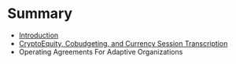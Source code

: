 # Summary

* [Introduction](README.md)
* [CryptoEquity, Cobudgeting, and Currency Session Transcription](cryptoequity-cobudgeting-currency.md)
* Operating Agreements For Adaptive Organizations

